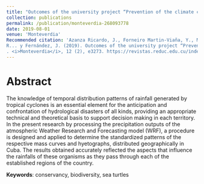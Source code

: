 ```yaml
---
title: "Outcomes of the university project “Prevention of the climate change effects on endangered species"
collection: publications
permalink: /publication/monteverdia-268093778
date: 2019-08-01
venue: 'Monteverdia'
Recommended citation: 'Azanza Ricardo, J., Forneiro Martin-Viaña, Y., Martínez González, Y., Márquez, L., <b>Pérez Alarcón, A.</b>, Calderón Peña,
R... y Fernández, J. (2019). Outcomes of the university project “Prevention of the climate change effects on endangered species
. <i>Monteverdia</i>, 12 (2), e3273. https://revistas.reduc.edu.cu/index.php/monteverdia/3273'
---
```




# Abstract

The knowledge of temporal distribution patterns of rainfall generated by tropical cyclones is an
essential element for the anticipation and confrontation of hydrological disasters of all kinds,
providing an appropriate technical and theoretical basis to support decision making in each
territory. In the present research by processing the precipitation outputs of the atmospheric
Weather Research and Forecasting model (WRF), a procedure is designed and applied to
determine the standardized patterns of the respective mass curves and hyetographs, distributed
geographically in Cuba. The results obtained accurately reflected the aspects that influence the
rainfalls of these organisms as they pass through each of the established regions of the country.




<b>Keywords</b>: conservancy, biodiversity, sea turtles
